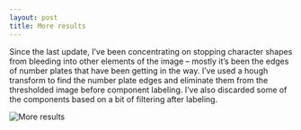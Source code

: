 ```yaml
---
layout: post
title: More results
---
```

Since the last update, I’ve been concentrating on stopping character shapes
from bleeding into other elements of the image – mostly it’s been the edges of
number plates that have been getting in the way. I’ve used a hough transform to
find the number plate edges and eliminate them from the thresholded image
before component labeling. I’ve also discarded some of the components based on
a bit of filtering after labeling.

![More results](https://farm3.static.flickr.com/2493/3911368101_724af50d25.jpg)
